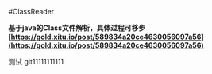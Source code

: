 #ClassReader

**基于java的Class文件解析，具体过程可移步[https://gold.xitu.io/post/589834a20ce4630056097a56](https://gold.xitu.io/post/589834a20ce4630056097a56)**


测试 git11111111111
